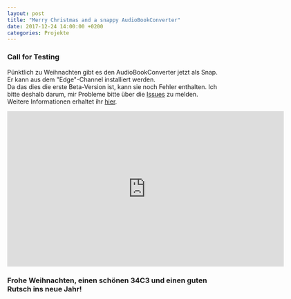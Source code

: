 ```yaml
---
layout: post
title: "Merry Christmas and a snappy AudioBookConverter"
date: 2017-12-24 14:00:00 +0200
categories: Projekte
---
```

### Call for Testing
Pünktlich zu Weihnachten gibt es den AudioBookConverter jetzt als Snap.  
Er kann aus dem "Edge"-Channel installiert werden.  
Da das dies die erste Beta-Version ist, kann sie noch Fehler enthalten. Ich bitte deshalb darum, mir Probleme bitte über die <a href="https://github.com/ahahn94/AudioBookConverter/issues">Issues</a> zu melden.  
Weitere Informationen erhaltet ihr <a href="https://github.com/ahahn94/AudioBookConverter">hier</a>.
<iframe id="ytplayer" allowfullscreen="true" type="text/html" width="640" height="360"
  src="https://www.youtube.com/embed/bxj_AKHmrp0" frameborder="0"> </iframe>  

### Frohe Weihnachten, einen schönen 34C3 und einen guten Rutsch ins neue Jahr!
